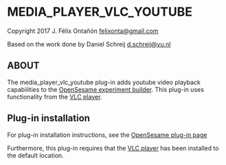 MEDIA_PLAYER_VLC_YOUTUBE
========================

Copyright 2017 J. Félix Ontañón <felixonta@gmail.com>

Based on the work done by Daniel Schreij <d.schreij@vu.nl>

ABOUT
-----

The media_player_vlc_youtube plug-in adds youtube video playback capabilities to the [OpenSesame experiment builder][opensesame]. This plug-in uses functionality from the [VLC player][vlc].

Plug-in installation
--------------------

For plug-in installation instructions, see the [OpenSesame plug-in page][plug-ins]

Furthermore, this plug-in requires that the [VLC player][vlc] has been installed to the default location.

[opensesame]: http://www.cogsci.nl/opensesame
[vlc]: http://www.videolan.org/
[plug-ins]: http://osdoc.cogsci.nl/3.1/manual/environment/
